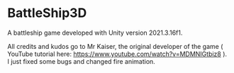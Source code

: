 # BattleShip3D
A battleship game developed with Unity version 2021.3.16f1.

All credits and kudos go to Mr Kaiser, the original developer of the game ( YouTube tutorial here: https://www.youtube.com/watch?v=MDMNIGtbiz8 ).<br/>
I just fixed some bugs and changed fire animation.

